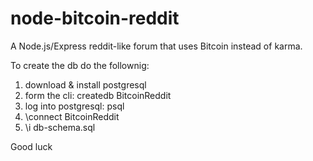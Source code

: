 # node-bitcoin-reddit

A Node.js/Express reddit-like forum that uses Bitcoin instead of karma.


To create the db do the follownig:

1) download & install postgresql
2) form the cli: createdb BitcoinReddit
3) log into postgresql: psql
4) \connect BitcoinReddit
5) \i db-schema.sql

Good luck